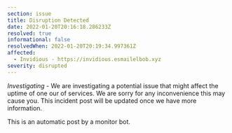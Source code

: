 ```yaml
---
section: issue
title: Disruption Detected
date: 2022-01-20T20:16:18.286233Z
resolved: true
informational: false
resolvedWhen: 2022-01-20T20:19:34.997361Z
affected:
  - Invidious - https://invidious.esmailelbob.xyz
severity: disrupted
---
```

*Investigating* - We are investigating a potential issue that might affect the uptime of one our of services. We are sorry for any inconvenience this may cause you. This incident post will be updated once we have more information.

This is an automatic post by a monitor bot.
        